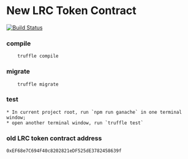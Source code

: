 # New LRC Token Contract  

[![Build Status](https://travis-ci.com/Loopring/new-lrc-token.svg?token=LFU5xhzys581aWFBPai3&branch=master)](https://travis-ci.com/Loopring/new-lrc-token)

### compile
```
    truffle compile
```

### migrate
```
    truffle migrate
```

### test
    * In current project root, run `npm run ganache` in one terminal window;
    * open another terminal window, run `truffle test`

### old LRC token contract address  
    0xEF68e7C694F40c8202821eDF525dE3782458639f
    
    
